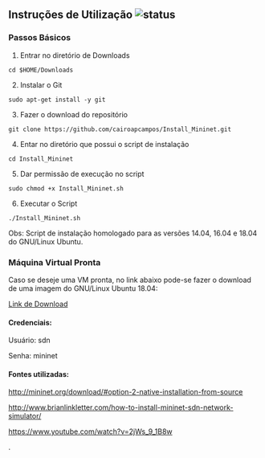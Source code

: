 

## Instruções de Utilização ![status](https://img.shields.io/readthedocs/pip.svg)

### Passos Básicos

1. Entrar no diretório de Downloads

`cd $HOME/Downloads`

2. Instalar o Git

`sudo apt-get install -y git`

3. Fazer o download do repositório

`git clone https://github.com/cairoapcampos/Install_Mininet.git`

4. Entar no diretório que possui o script de instalação

`cd Install_Mininet`

5. Dar permissão de execução no script

`sudo chmod +x Install_Mininet.sh`

6. Executar o Script

`./Install_Mininet.sh`


Obs: Script de instalação homologado para as versões 14.04, 16.04 e 18.04 do GNU/Linux Ubuntu.

### Máquina Virtual Pronta 

Caso se deseje uma VM pronta, no link abaixo pode-se fazer o download de uma imagem do GNU/Linux Ubuntu 18.04:

 [Link de Download](https://mega.nz/#!6SpD3awL!VJsZ8q3Q_hvMAv4ZMD8tlQ0UuWu-AG3syebIq6b3wVM)

#### Credenciais:

Usuário: sdn

Senha: mininet


#### Fontes utilizadas:

<http://mininet.org/download/#option-2-native-installation-from-source>

<http://www.brianlinkletter.com/how-to-install-mininet-sdn-network-simulator/>

<https://www.youtube.com/watch?v=2jWs_9_1B8w>

.
